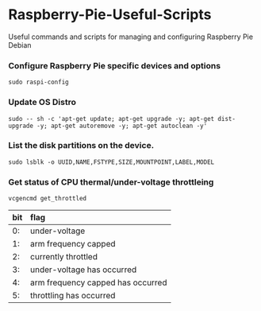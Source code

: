 # Raspberry-Pie-Useful-Scripts
Useful commands and scripts for managing and configuring Raspberry Pie Debian

### Configure Raspberry Pie specific devices and options
```
sudo raspi-config
```

### Update OS Distro
```
sudo -- sh -c 'apt-get update; apt-get upgrade -y; apt-get dist-upgrade -y; apt-get autoremove -y; apt-get autoclean -y'
```

### List the disk partitions on the device. 
```
sudo lsblk -o UUID,NAME,FSTYPE,SIZE,MOUNTPOINT,LABEL,MODEL
```

### Get status of CPU thermal/under-voltage throttleing 
```
vcgencmd get_throttled
```
|bit|flag|
|---|:---|
|0: |under-voltage|
|1: |arm frequency capped|
|2: |currently throttled |
|3: |under-voltage has occurred|
|4: |arm frequency capped has occurred|
|5: |throttling has occurred|
